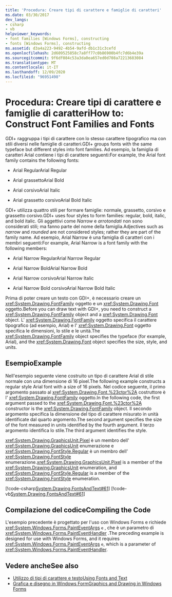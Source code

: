 ```yaml
---
title: 'Procedura: Creare tipi di carattere e famiglie di caratteri'
ms.date: 03/30/2017
dev_langs:
- csharp
- vb
helpviewer_keywords:
- font families [Windows Forms], constructing
- fonts [Windows Forms], constructing
ms.assetid: d3a4a223-9492-4b54-9afd-db1c31c3cefd
ms.openlocfilehash: 2d609525858c7a8ff77c0b86900b4fc7d6b4e39a
ms.sourcegitcommit: 9f6df084c53a3da0ea657ed0d708a72213683084
ms.translationtype: MT
ms.contentlocale: it-IT
ms.lasthandoff: 12/09/2020
ms.locfileid: "96951498"
---
```

# <a name="how-to-construct-font-families-and-fonts"></a><span data-ttu-id="51984-102">Procedura: Creare tipi di carattere e famiglie di caratteri</span><span class="sxs-lookup"><span data-stu-id="51984-102">How to: Construct Font Families and Fonts</span></span>
<span data-ttu-id="51984-103">GDI+ raggruppa i tipi di carattere con lo stesso carattere tipografico ma con stili diversi nelle famiglie di caratteri.</span><span class="sxs-lookup"><span data-stu-id="51984-103">GDI+ groups fonts with the same typeface but different styles into font families.</span></span> <span data-ttu-id="51984-104">Ad esempio, la famiglia di caratteri Arial contiene i tipi di carattere seguenti:</span><span class="sxs-lookup"><span data-stu-id="51984-104">For example, the Arial font family contains the following fonts:</span></span>  
  
- <span data-ttu-id="51984-105">Arial Regular</span><span class="sxs-lookup"><span data-stu-id="51984-105">Arial Regular</span></span>  
  
- <span data-ttu-id="51984-106">Arial grassetto</span><span class="sxs-lookup"><span data-stu-id="51984-106">Arial Bold</span></span>  
  
- <span data-ttu-id="51984-107">Arial corsivo</span><span class="sxs-lookup"><span data-stu-id="51984-107">Arial Italic</span></span>  
  
- <span data-ttu-id="51984-108">Arial grassetto corsivo</span><span class="sxs-lookup"><span data-stu-id="51984-108">Arial Bold Italic</span></span>  
  
 <span data-ttu-id="51984-109">GDI+ utilizza quattro stili per formare famiglie: normale, grassetto, corsivo e grassetto corsivo.</span><span class="sxs-lookup"><span data-stu-id="51984-109">GDI+ uses four styles to form families: regular, bold, italic, and bold italic.</span></span> <span data-ttu-id="51984-110">Gli aggettivi come *Narrow* e *arrotondati* non sono considerati stili; ma fanno parte del nome della famiglia.</span><span class="sxs-lookup"><span data-stu-id="51984-110">Adjectives such as *narrow* and *rounded* are not considered styles; rather they are part of the family name.</span></span> <span data-ttu-id="51984-111">Ad esempio, Arial Narrow è una famiglia di caratteri con i membri seguenti:</span><span class="sxs-lookup"><span data-stu-id="51984-111">For example, Arial Narrow is a font family with the following members:</span></span>  
  
- <span data-ttu-id="51984-112">Arial Narrow Regular</span><span class="sxs-lookup"><span data-stu-id="51984-112">Arial Narrow Regular</span></span>  
  
- <span data-ttu-id="51984-113">Arial Narrow Bold</span><span class="sxs-lookup"><span data-stu-id="51984-113">Arial Narrow Bold</span></span>  
  
- <span data-ttu-id="51984-114">Arial Narrow corsivo</span><span class="sxs-lookup"><span data-stu-id="51984-114">Arial Narrow Italic</span></span>  
  
- <span data-ttu-id="51984-115">Arial Narrow Bold corsivo</span><span class="sxs-lookup"><span data-stu-id="51984-115">Arial Narrow Bold Italic</span></span>  
  
 <span data-ttu-id="51984-116">Prima di poter creare un testo con GDI+, è necessario creare un <xref:System.Drawing.FontFamily> oggetto e un <xref:System.Drawing.Font> oggetto.</span><span class="sxs-lookup"><span data-stu-id="51984-116">Before you can draw text with GDI+, you need to construct a <xref:System.Drawing.FontFamily> object and a <xref:System.Drawing.Font> object.</span></span> <span data-ttu-id="51984-117">L' <xref:System.Drawing.FontFamily> oggetto specifica il carattere tipografico (ad esempio, Arial) e l' <xref:System.Drawing.Font> oggetto specifica le dimensioni, lo stile e le unità.</span><span class="sxs-lookup"><span data-stu-id="51984-117">The <xref:System.Drawing.FontFamily> object specifies the typeface (for example, Arial), and the <xref:System.Drawing.Font> object specifies the size, style, and units.</span></span>  
  
## <a name="example"></a><span data-ttu-id="51984-118">Esempio</span><span class="sxs-lookup"><span data-stu-id="51984-118">Example</span></span>  
 <span data-ttu-id="51984-119">Nell'esempio seguente viene costruito un tipo di carattere Arial di stile normale con una dimensione di 16 pixel.</span><span class="sxs-lookup"><span data-stu-id="51984-119">The following example constructs a regular style Arial font with a size of 16 pixels.</span></span> <span data-ttu-id="51984-120">Nel codice seguente, il primo argomento passato al <xref:System.Drawing.Font.%23ctor%2A> costruttore è l' <xref:System.Drawing.FontFamily> oggetto.</span><span class="sxs-lookup"><span data-stu-id="51984-120">In the following code, the first argument passed to the <xref:System.Drawing.Font.%23ctor%2A> constructor is the <xref:System.Drawing.FontFamily> object.</span></span> <span data-ttu-id="51984-121">Il secondo argomento specifica la dimensione del tipo di carattere misurato in unità identificate dal quarto argomento.</span><span class="sxs-lookup"><span data-stu-id="51984-121">The second argument specifies the size of the font measured in units identified by the fourth argument.</span></span> <span data-ttu-id="51984-122">Il terzo argomento identifica lo stile.</span><span class="sxs-lookup"><span data-stu-id="51984-122">The third argument identifies the style.</span></span>  
  
 <span data-ttu-id="51984-123"><xref:System.Drawing.GraphicsUnit.Pixel> è un membro dell' <xref:System.Drawing.GraphicsUnit> enumerazione e <xref:System.Drawing.FontStyle.Regular> è un membro dell' <xref:System.Drawing.FontStyle> enumerazione.</span><span class="sxs-lookup"><span data-stu-id="51984-123"><xref:System.Drawing.GraphicsUnit.Pixel> is a member of the <xref:System.Drawing.GraphicsUnit> enumeration, and <xref:System.Drawing.FontStyle.Regular> is a member of the <xref:System.Drawing.FontStyle> enumeration.</span></span>  
  
 [!code-csharp[System.Drawing.FontsAndText#61](~/samples/snippets/csharp/VS_Snippets_Winforms/System.Drawing.FontsAndText/CS/Class1.cs#61)]
 [!code-vb[System.Drawing.FontsAndText#61](~/samples/snippets/visualbasic/VS_Snippets_Winforms/System.Drawing.FontsAndText/VB/Class1.vb#61)]  
  
## <a name="compiling-the-code"></a><span data-ttu-id="51984-124">Compilazione del codice</span><span class="sxs-lookup"><span data-stu-id="51984-124">Compiling the Code</span></span>  
 <span data-ttu-id="51984-125">L'esempio precedente è progettato per l'uso con Windows Forms e richiede <xref:System.Windows.Forms.PaintEventArgs> `e` , che è un parametro di <xref:System.Windows.Forms.PaintEventHandler> .</span><span class="sxs-lookup"><span data-stu-id="51984-125">The preceding example is designed for use with Windows Forms, and it requires <xref:System.Windows.Forms.PaintEventArgs> `e`, which is a parameter of <xref:System.Windows.Forms.PaintEventHandler>.</span></span>  
  
## <a name="see-also"></a><span data-ttu-id="51984-126">Vedere anche</span><span class="sxs-lookup"><span data-stu-id="51984-126">See also</span></span>

- [<span data-ttu-id="51984-127">Utilizzo di tipi di carattere e testo</span><span class="sxs-lookup"><span data-stu-id="51984-127">Using Fonts and Text</span></span>](using-fonts-and-text.md)
- [<span data-ttu-id="51984-128">Grafica e disegno in Windows Form</span><span class="sxs-lookup"><span data-stu-id="51984-128">Graphics and Drawing in Windows Forms</span></span>](graphics-and-drawing-in-windows-forms.md)
